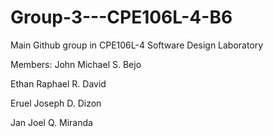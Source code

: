 # Group-3---CPE106L-4-B6
Main Github group in CPE106L-4 Software Design Laboratory

Members:
John Michael S. Bejo

Ethan Raphael R. David

Eruel Joseph D. Dizon

Jan Joel Q. Miranda
